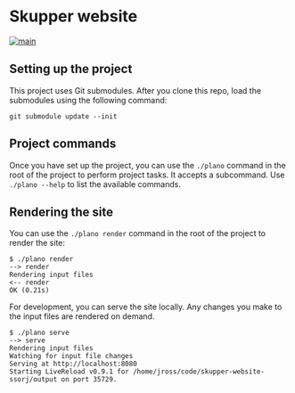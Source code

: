 # Skupper website

[![main](https://github.com/ssorj/skupper-website-ssorj/workflows/main/badge.svg)](https://github.com/ssorj/skupper-website-ssorj/actions?query=workflow%3Amain)

## Setting up the project

This project uses Git submodules.  After you clone this repo, load the
submodules using the following command:

```shell
git submodule update --init
```

## Project commands

Once you have set up the project, you can use the `./plano` command in
the root of the project to perform project tasks.  It accepts a
subcommand.  Use `./plano --help` to list the available commands.

## Rendering the site

You can use the `./plano render` command in the root of the project to
render the site:

```console
$ ./plano render
--> render
Rendering input files
<-- render
OK (0.21s)
```

For development, you can serve the site locally.  Any changes you make
to the input files are rendered on demand.

```console
$ ./plano serve
--> serve
Rendering input files
Watching for input file changes
Serving at http://localhost:8080
Starting LiveReload v0.9.1 for /home/jross/code/skupper-website-ssorj/output on port 35729.
```

<!-- ## Generating the docs -->

<!-- The docs source is in a distinct repo, skupper-docs -->
<!-- It gets imported here and installed  -->
<!-- You must have antora installed -->
